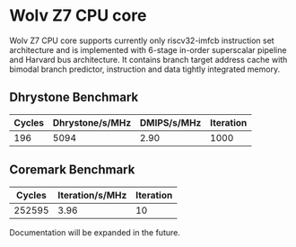 # Wolv Z7 CPU core #

Wolv Z7 CPU core supports currently only riscv32-imfcb instruction set architecture and is implemented with 6-stage in-order superscalar pipeline and Harvard bus architecture. It contains branch target address cache with bimodal branch predictor, instruction and data tightly integrated memory.

## Dhrystone Benchmark ##
| Cycles | Dhrystone/s/MHz | DMIPS/s/MHz | Iteration |
| ------ | --------------- | ----------- | --------- |
|    196 |            5094 |        2.90 |      1000 |

## Coremark Benchmark ##
| Cycles | Iteration/s/MHz | Iteration |
| ------ | --------------- | --------- |
| 252595 |            3.96 |        10 |

Documentation will be expanded in the future.
